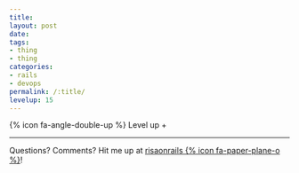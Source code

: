 ```yaml
---
title:
layout: post
date:   
tags:
- thing
- thing
categories:
- rails
- devops
permalink: /:title/
levelup: 15
---
```

{% icon fa-angle-double-up %} Level up +

***

Questions? Comments? Hit me up at [risaonrails {% icon fa-paper-plane-o %}][email]!

[email]: mailto:risaonrails@gmail.com